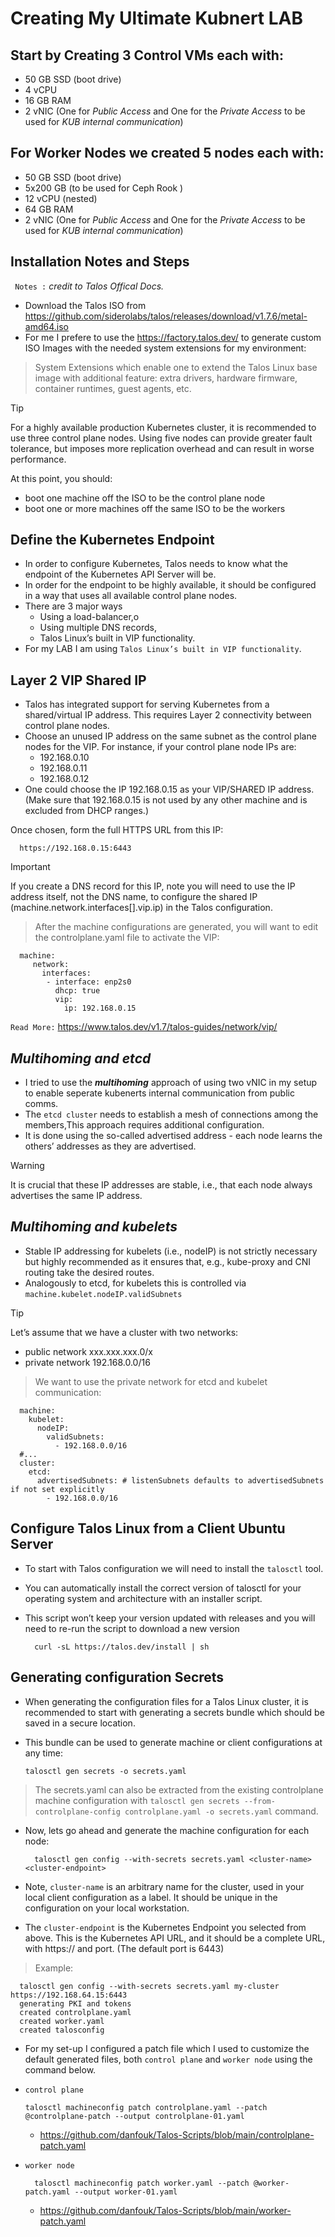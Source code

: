 # Creating My Ultimate Kubnert LAB

**Start by Creating 3 Control VMs each with:**
---
   - 50 GB SSD (boot drive)
   - 4 vCPU
   - 16 GB RAM
   - 2 vNIC (One for _Public Access_ and One for the _Private Access_ to be used for _KUB internal communication_)

**For Worker Nodes we created 5 nodes each with:**
---
   - 50 GB SSD (boot drive)
   - 5x200 GB (to be used for Ceph Rook )
   - 12 vCPU (nested)
   - 64 GB RAM
   - 2 vNIC (One for _Public Access_ and One for the _Private Access_ to be used for _KUB internal communication_)

**Installation Notes and Steps**
---
` Notes :` _credit to Talos Offical Docs._
- Download the Talos ISO from  https://github.com/siderolabs/talos/releases/download/v1.7.6/metal-amd64.iso
- For me I prefere to use the https://factory.talos.dev/ to generate custom ISO Images with the needed system extensions for my environment:
>System Extensions which enable one to extend the Talos Linux base image with additional feature: extra drivers, hardware firmware, container runtimes, guest agents, etc.

 >[!TIP]
 >For a highly available production Kubernetes cluster, it is recommended to use three control plane nodes. Using five nodes can provide greater fault tolerance, but imposes more replication overhead and can result in worse performance.

At this point, you should:
- boot one machine off the ISO to be the control plane node
- boot one or more machines off the same ISO to be the workers

**Define the Kubernetes Endpoint**
---
- In order to configure Kubernetes, Talos needs to know what the endpoint of the Kubernetes API Server will be.
- In order for the endpoint to be highly available, it should be configured in a way that uses all available control plane nodes.
- There are 3 major ways
   - Using a load-balancer,o
   - Using multiple DNS records,
   - Talos Linux’s built in VIP functionality.
- For my LAB I am using `Talos Linux’s built in VIP functionality`.

**Layer 2 VIP Shared IP** 
---
- Talos has integrated support for serving Kubernetes from a shared/virtual IP address. This requires Layer 2 connectivity between control plane nodes.
- Choose an unused IP address on the same subnet as the control plane nodes for the VIP. For instance, if your control plane node IPs are:
   - 192.168.0.10
   - 192.168.0.11
   - 192.168.0.12
- One could choose the IP 192.168.0.15 as your VIP/SHARED IP address. (Make sure that 192.168.0.15 is not used by any other machine and is excluded from DHCP ranges.)

Once chosen, form the full HTTPS URL from this IP:

      https://192.168.0.15:6443
> [!IMPORTANT]
> If you create a DNS record for this IP, note you will need to use the IP address itself, not the DNS name, to configure the shared IP (machine.network.interfaces[].vip.ip) in the Talos configuration.

> After the machine configurations are generated, you will want to edit the controlplane.yaml file to activate the VIP:

      machine:
         network:
           interfaces:
            - interface: enp2s0
              dhcp: true
              vip:
                ip: 192.168.0.15
`Read More:`  https://www.talos.dev/v1.7/talos-guides/network/vip/

***Multihoming and etcd***
---
+ I tried to use the ***multihoming*** approach of using two vNIC in my setup to enable seperate kubenerts internal communication from public comms.
+ The `etcd cluster` needs to establish a mesh of connections among the members,This approach requires additional configuration.
+ It is done using the so-called advertised address - each node learns the others’ addresses as they are advertised.
> [!WARNING]
> It is crucial that these IP addresses are stable, i.e., that each node always advertises the same IP address.

***Multihoming and kubelets***
---
- Stable IP addressing for kubelets (i.e., nodeIP) is not strictly necessary but highly recommended as it ensures that, e.g., kube-proxy and CNI routing take the desired routes. 
- Analogously to etcd, for kubelets this is controlled via `machine.kubelet.nodeIP.validSubnets`

> [!TIP]
> Let’s assume that we have a cluster with two networks:
   - public network xxx.xxx.xxx.0/x
   - private network 192.168.0.0/16
     
> We want to use the private network for etcd and kubelet communication:

      machine:
        kubelet:
          nodeIP:
            validSubnets:
              - 192.168.0.0/16
      #...
      cluster:
        etcd:
          advertisedSubnets: # listenSubnets defaults to advertisedSubnets if not set explicitly
            - 192.168.0.0/16

**Configure Talos Linux from a Client Ubuntu Server**
---
+ To start with Talos configuration we will need to install the `talosctl` tool.
+ You can automatically install the correct version of talosctl for your operating system and architecture with an installer script.
+ This script won’t keep your version updated with releases and you will need to re-run the script to download a new version

        curl -sL https://talos.dev/install | sh

**Generating configuration Secrets**
---
+ When generating the configuration files for a Talos Linux cluster, it is recommended to start with generating a secrets bundle which should be saved in a secure location.
+ This bundle can be used to generate machine or client configurations at any time:
  
      talosctl gen secrets -o secrets.yaml
> The secrets.yaml can also be extracted from the existing controlplane machine configuration with `talosctl gen secrets --from-controlplane-config controlplane.yaml -o secrets.yaml` command.

- Now, lets go ahead and  generate the machine configuration for each node:

        talosctl gen config --with-secrets secrets.yaml <cluster-name> <cluster-endpoint>
- Note, `cluster-name` is an arbitrary name for the cluster, used in your local client configuration as a label. It should be unique in the configuration on your local workstation.
- The `cluster-endpoint` is the Kubernetes Endpoint you selected from above. This is the Kubernetes API URL, and it should be a complete URL, with https:// and port. (The default port is 6443)
  
>  Example:

      talosctl gen config --with-secrets secrets.yaml my-cluster https://192.168.64.15:6443
      generating PKI and tokens
      created controlplane.yaml
      created worker.yaml
      created talosconfig
- For my set-up I configured a patch file which I used to customize the default generated files, both `control plane` and `worker node` using the command below.
- `control plane`

      talosctl machineconfig patch controlplane.yaml --patch @controlplane-patch --output controlplane-01.yaml
  - https://github.com/danfouk/Talos-Scripts/blob/main/controlplane-patch.yaml

- `worker node`

        talosctl machineconfig patch worker.yaml --patch @worker-patch.yaml --output worker-01.yaml  
   - https://github.com/danfouk/Talos-Scripts/blob/main/worker-patch.yaml

